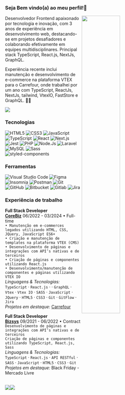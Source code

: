 ### Seja Bem vindo(a) ao meu perfil!👋

<img src="https://raw.githubusercontent.com/MicaelliMedeiros/micaellimedeiros/master/image/computer-illustration.png" width="50%" align="right">

Desenvolvedor Frontend apaixonado por tecnologia e inovação, com 3 anos de experiência em desenvolvimento web, destacando-se em projetos desafiadores e colaborando efetivamente em equipes multidisciplinares. Principal stack TypeScript, React.js, NextJs, GraphQL.

Experiência recente inclui manutenção e desenvolvimento de e-commerce na plataforma VTEX para o Carrefour, onde trabalhei por um ano com TypeScript, ReactJs, NextJs, tailwind, VtexIO, FastStore e GraphQL. 👨‍💻

![](https://komarev.com/ghpvc/?username=JuniorAlvess&style=flat-square&style)

### Tecnologias
![HTML5](https://img.shields.io/badge/HTML5-E34F26?style=for-the-badge&logo=html5&logoColor=white&style)
![CSS3](https://img.shields.io/badge/CSS3-1572B6?style=for-the-badge&logo=css3&logoColor=white&style)
![JavaScript](https://img.shields.io/badge/JavaScript-323330?style=for-the-badge&logo=javascript&logoColor=F7DF1E&style)
![TypeScript](https://img.shields.io/badge/TypeScript-007ACC?style=for-the-badge&logo=typescript&logoColor=white&style)
![React](https://img.shields.io/badge/React-20232A?style=for-the-badge&logo=react&logoColor=61DAFB&style)
![Next.js](https://img.shields.io/badge/Next-20232A?style=for-the-badge&logo=next&logoColor=61DAFB&style)
![Jest](https://img.shields.io/badge/Jest-323330?style=for-the-badge&logo=Jest&logoColor=white&style)
![PHP](https://img.shields.io/badge/PHP-777BB4?style=for-the-badge&logo=php&logoColor=white&style)
![Node.Js](https://img.shields.io/badge/Node.js-43853D?style=for-the-badge&logo=node.js&logoColor=white&style)
![Laravel](https://img.shields.io/badge/Laravel-FF2D20?style=for-the-badge&logo=laravel&logoColor=white&style)
![MySQL](https://img.shields.io/badge/MySQL-00000F?style=for-the-badge&logo=mysql&logoColor=white&style)
![Sass](https://img.shields.io/badge/Sass-CC6699?style=for-the-badge&logo=sass&logoColor=white&style)
![styled-components](https://img.shields.io/badge/styled--components-DB7093?style=for-the-badge&logo=styled-components&logoColor=white&style)

### Ferramentas
![Visual Studio Code](https://img.shields.io/badge/-Visual%20Studio%20Code-333333?style=flat&logo=visual-studio-code&logoColor=007ACC)
![Figma](https://img.shields.io/badge/-Figma-333333?style=flat&logo=figma&logoColor=007ACC)
![Insomnia](https://img.shields.io/badge/-Insomnia-333333?style=flat&logo=insomnia)
![Postman](https://img.shields.io/badge/-Postman-333333?style=flat&logo=postman)
![Git](https://img.shields.io/badge/-Git-333333?style=flat&logo=git)
![GitHub](https://img.shields.io/badge/-GitHub-333333?style=flat&logo=github)
![Bitbucket](https://img.shields.io/badge/-Bitbucket-333333?style=flat&logo=bitbucket)
![Gitlab](https://img.shields.io/badge/GitLab-333333?style=for-the-badge&logo=gitlab&logoColor=white&style)
![Jira](https://img.shields.io/badge/Jira-333333?style=for-the-badge&logo=Jira&logoColor=white&style)

### Experiência de trabalho

**Full Stack Developer** \
[**CoreBiz**](https://www.corebiz.ag/) 06/2022 - 03/2024 • Full-time \
`• Manutenção em e-commerces legados utilizando HTML, CSS, JQuery, JavaScript ES6+`\
`• Criação e manutenção de templates na plataforma VTEX (CMS)`\
`• Desenvolvimento de páginas e integrações com API’s nativas e de terceiros`\
`• Criação de páginas e componentes utilizando React.js`\
`• Desenvolvimento/manutenção de componentes e páginas utilizando VTEX IO `\
_Linguagens & Tecnologias:_ `TypeScript` · `React.js` · · `GraphQL` · `Vtex` · `Vtex IO` · `SASS` · `JavaScript` · `JQuery` · `HTML5` · `CSS3` · `Git` · `GitFlow` · `Jira`\
_Projetos em destaque:_ [Carrefour](https://www.carrefour.com.br/alameda-servicos)

**Full Stack Developer** \
[**Bizsys**](https://www.bizsys.com.br/) 09/2021 - 06/2022 • Contract \
`Desenvolvimento de páginas e integrações com API’s nativas e de terceiros`\
`Criação de páginas e componentes utilizando TypeScript, React.js, Sass`\
_Linguagens & Tecnologias:_ `TypeScript` · `React.js` · `API RESTful` · `SASS` · `JavaScript` · `HTML5` · `CSS3` · `Git`\
_Projetos em destaque:_ Black Friday - Mercado Livre

<br />
<div style="display: flex;">
    <img src="https://github-readme-stats.vercel.app/api?username=JuniorAlvess&show_icons=true&theme=dark" /> 
    <img src="https://github-readme-stats.vercel.app/api/top-langs/?username=JuniorAlvess&layout=compact&theme=dark" />
</div>
